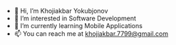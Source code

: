 - 👋 Hi, I’m Khojiakbar Yokubjonov
- 👀 I’m interested in Software Development
- 🌱 I’m currently learning Mobile Applications
- 📫 You can reach me at khojiakbar.7799@gmail.com
